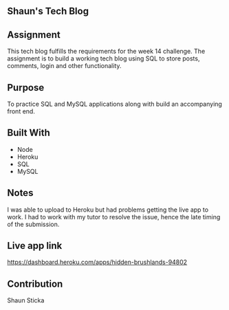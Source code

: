 ## Shaun's Tech Blog

## Assignment
This tech blog fulfills the requirements for the week 14 challenge. The assignment is to build a working tech blog using SQL to store posts, comments, login and other functionality.  

## Purpose
To practice SQL and MySQL applications along with build an accompanying front end.

## Built With
* Node
* Heroku
* SQL
* MySQL

## Notes
I was able to upload to Heroku but had problems getting the live app to work. I had to work with my tutor to resolve the issue, hence the late timing of the submission.

## Live app link
https://dashboard.heroku.com/apps/hidden-brushlands-94802

## Contribution
Shaun Sticka
